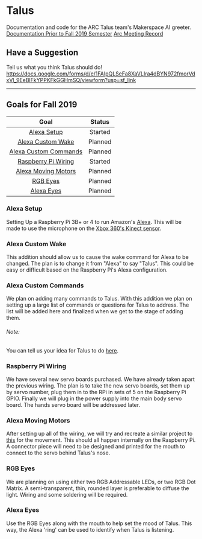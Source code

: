 # Talus
Documentation and code for the ARC Talus team's Makerspace AI greeter.
[Documentation Prior to Fall 2019 Semester](https://github.com/TNTECHARC/Talus/tree/master/Before%20Fall%202019 "Old Documentation")
[Arc Meeting Record](./Arc%20Meeting.txt)
## Have a Suggestion
Tell us what you think Talus should do!
https://docs.google.com/forms/d/e/1FAIpQLSeFa8XaVLIra4dBYN972fmorVdxVl_9EeBlFkYPPKFkGGHmSQ/viewform?usp=sf_link

---

## Goals for Fall 2019
| Goal            									| Status  |
| :-------------: 									| :-----: |
| [Alexa Setup](#alexa-setup)    					| Started |
| [Alexa Custom Wake](#alexa-custom-wake)			| Planned |
| [Alexa Custom Commands](#alexa-custom-commands)	| Planned |
| [Raspberry Pi Wiring](#raspberry-pi-wiring)		| Started |
| [Alexa Moving Motors](#alexa-moving-motors)		| Planned |
| [RGB Eyes](#rgb-eyes)								| Planned |
| [Alexa Eyes](#alexa-eyes) 						| Planned |

### Alexa Setup
Setting Up a Raspberry Pi 3B+ or 4 to run Amazon's [Alexa](https://developer.amazon.com/alexa).
This will be made to use the microphone on the [Xbox 360's Kinect sensor](https://developer.microsoft.com/en-us/windows/kinect).

### Alexa Custom Wake
This addition should allow us to cause the wake command for Alexa to be changed.
The plan is to change it from "Alexa" to say "Talus".
This could be easy or difficult based on the Raspberry Pi's Alexa configuration.

### Alexa Custom Commands
We plan on adding many commands to Talus. With this addition we plan on setting up a large list of commands or questions for Talus to address.
The list will be added here and finalized when we get to the stage of adding them.
###### Note:
You can tell us your idea for Talus to do [here](https://docs.google.com/forms/d/e/1FAIpQLSeFa8XaVLIra4dBYN972fmorVdxVl_9EeBlFkYPPKFkGGHmSQ/viewform?usp=sf_link).

### Raspberry Pi Wiring
We have several new servo boards purchased. We have already taken apart the previous wiring. 
The plan is to take the new servo boards, set them up by servo number, plug them in to the RPi in sets of 5 on the Raspberry Pi GPIO.
Finally we will plug in the power supply into the main body servo board. The hands servo board will be addressed later.

### Alexa Moving Motors
After setting up all of the wiring, we will try and recreate a similar project to [this](https://www.instructables.com/id/Animate-a-Billy-Bass-Mouth-With-Any-Audio-Source/) for the movement.
This should all happen internally on the Raspberry Pi. A connector piece will need to be designed and printed for the mouth to connect to the servo behind Talus's nose.

### RGB Eyes
We are planning on using either two RGB Addressable LEDs, or two RGB Dot Matrix. A semi-transparent, thin, rounded layer is preferable to diffuse the light.
Wiring and some soldering will be required.

### Alexa Eyes
Use the RGB Eyes along with the mouth to help set the mood of Talus. This way, the Alexa 'ring' can be used to identify when Talus is listening.



